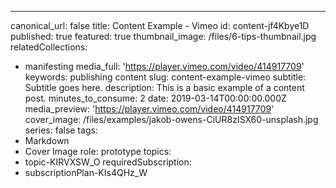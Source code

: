 ---
canonical_url: false
title: Content Example - Vimeo
id: content-jf4Kbye1D
published: true
featured: true
thumbnail_image: /files/6-tips-thumbnail.jpg
relatedCollections:
  - manifesting
media_full: 'https://player.vimeo.com/video/414917709'
keywords: publishing content
slug: content-example-vimeo
subtitle: Subtitle goes here.
description: This is a basic example of a content post.
minutes_to_consume: 2
date: 2019-03-14T00:00:00.000Z
media_preview: 'https://player.vimeo.com/video/414917709'
cover_image: /files/examples/jakob-owens-CiUR8zISX60-unsplash.jpg
series: false
tags:
  - Markdown
  - Cover Image
role: prototype
topics:
  - topic-KIRVXSW_O
requiredSubscription:
  - subscriptionPlan-KIs4QHz_W